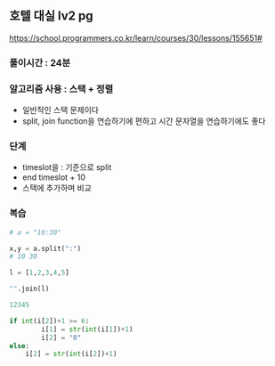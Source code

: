## 호텔 대실 lv2 pg
https://school.programmers.co.kr/learn/courses/30/lessons/155651#

### 풀이시간 : 24분

### 알고리즘 사용 : 스택 + 정렬
- 일반적인 스택 문제이다
- split, join function을 연습하기에 편하고 시간 문자열을 연습하기에도 좋다

### 단계
- timeslot을 : 기준으로 split
- end timeslot + 10
- 스택에 추가하며 비교


### 복습
```py
# a = "10:30"

x,y = a.split(":")
# 10 30
```

```py
l = [1,2,3,4,5]

"".join(l)

12345
```

```py
if int(i[2])+1 >= 6:
        i[1] = str(int(i[1])+1)
        i[2] = "0"
else:
    i[2] = str(int(i[2])+1)

```